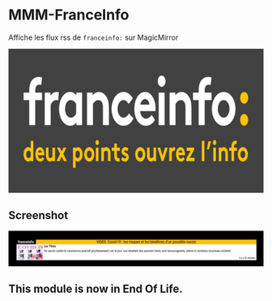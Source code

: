 # MMM-FranceInfo

Affiche les flux rss de `franceinfo:` sur MagicMirror

![](https://raw.githubusercontent.com/bugsounet/MMM-FranceInfo/dev/franceinfo.png)

## Screenshot

![](https://raw.githubusercontent.com/bugsounet/MMM-FranceInfo/main/FRINFO.png)

## This module is now in End Of Life.
